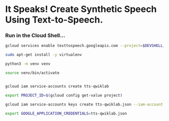 # It Speaks! Create Synthetic Speech Using Text-to-Speech.

### Run in the Cloud Shell...

```bash
gcloud services enable texttospeech.googleapis.com --project=$DEVSHELL_PROJECT_ID

sudo apt-get install -y virtualenv

python3 -m venv venv

source venv/bin/activate


gcloud iam service-accounts create tts-qwiklab

export PROJECT_ID=$(gcloud config get-value project)

gcloud iam service-accounts keys create tts-qwiklab.json --iam-account tts-qwiklab@$PROJECT_ID.iam.gserviceaccount.com

export GOOGLE_APPLICATION_CREDENTIALS=tts-qwiklab.json
```